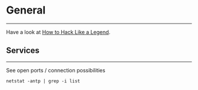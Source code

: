 # General
---
Have a look at [How to Hack Like a Legend](https://www.hacklikeapornstar.com/new-release-hack-like-legend/).

## Services
---
See open ports / connection possibilities
```shell-session
netstat -antp | grep -i list
```
